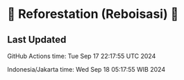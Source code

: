 
# 🌳 Reforestation (Reboisasi) 🌲

## Last Updated

GitHub Actions time: Tue Sep 17 22:17:55 UTC 2024

Indonesia/Jakarta time: Wed Sep 18 05:17:55 WIB 2024
